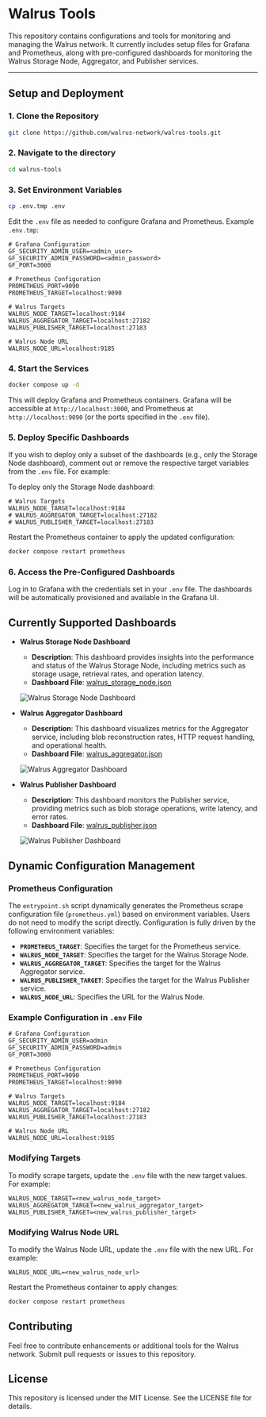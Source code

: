 # Walrus Tools

This repository contains configurations and tools for monitoring and managing the Walrus network. It currently includes setup files for Grafana and Prometheus, along with pre-configured dashboards for monitoring the Walrus Storage Node, Aggregator, and Publisher services.

---

## Setup and Deployment

### 1. Clone the Repository

```bash
git clone https://github.com/walrus-network/walrus-tools.git
```

### 2. Navigate to the directory

```bash
cd walrus-tools
```

### 3. Set Environment Variables

```bash
cp .env.tmp .env
```

Edit the `.env` file as needed to configure Grafana and Prometheus. Example `.env.tmp`:

```plaintext
# Grafana Configuration
GF_SECURITY_ADMIN_USER=<admin_user>
GF_SECURITY_ADMIN_PASSWORD=<admin_password>
GF_PORT=3000

# Prometheus Configuration
PROMETHEUS_PORT=9090
PROMETHEUS_TARGET=localhost:9090

# Walrus Targets
WALRUS_NODE_TARGET=localhost:9184
WALRUS_AGGREGATOR_TARGET=localhost:27182
WALRUS_PUBLISHER_TARGET=localhost:27183

# Walrus Node URL
WALRUS_NODE_URL=localhost:9185
```

### 4. Start the Services

```bash
docker compose up -d
```

This will deploy Grafana and Prometheus containers. Grafana will be accessible at `http://localhost:3000`, and Prometheus at `http://localhost:9090` (or the ports specified in the `.env` file).

### 5. Deploy Specific Dashboards

If you wish to deploy only a subset of the dashboards (e.g., only the Storage Node dashboard), comment out or remove the respective target variables from the `.env` file. For example:

To deploy only the Storage Node dashboard:

```plaintext
# Walrus Targets
WALRUS_NODE_TARGET=localhost:9184
# WALRUS_AGGREGATOR_TARGET=localhost:27182
# WALRUS_PUBLISHER_TARGET=localhost:27183
```

Restart the Prometheus container to apply the updated configuration:

```bash
docker compose restart prometheus
```

### 6. Access the Pre-Configured Dashboards

Log in to Grafana with the credentials set in your `.env` file.
The dashboards will be automatically provisioned and available in the Grafana UI.

## Currently Supported Dashboards

- **Walrus Storage Node Dashboard**
  - **Description**: This dashboard provides insights into the performance and status of the Walrus Storage Node, including metrics such as storage usage, retrieval rates, and operation latency.
  - **Dashboard File**: [walrus_storage_node.json](./grafana/dashboards/walrus_storage_node.json)

  ![Walrus Storage Node Dashboard](./assets/walrus_storage_node.png)

- **Walrus Aggregator Dashboard**
  - **Description**: This dashboard visualizes metrics for the Aggregator service, including blob reconstruction rates, HTTP request handling, and operational health.
  - **Dashboard File**: [walrus_aggregator.json](./grafana/dashboards/walrus_aggregator.json)

  ![Walrus Aggregator Dashboard](./assets/walrus_aggregator.png)

- **Walrus Publisher Dashboard**
  - **Description**: This dashboard monitors the Publisher service, providing metrics such as blob storage operations, write latency, and error rates.
  - **Dashboard File**: [walrus_publisher.json](./grafana/dashboards/walrus_publisher.json)

  ![Walrus Publisher Dashboard](./assets/walrus_publisher.png)

## Dynamic Configuration Management

### Prometheus Configuration

The `entrypoint.sh` script dynamically generates the Prometheus scrape configuration file (`prometheus.yml`) based on environment variables. Users do not need to modify the script directly. Configuration is fully driven by the following environment variables:

- **`PROMETHEUS_TARGET`**: Specifies the target for the Prometheus service.
- **`WALRUS_NODE_TARGET`**: Specifies the target for the Walrus Storage Node.
- **`WALRUS_AGGREGATOR_TARGET`**: Specifies the target for the Walrus Aggregator service.
- **`WALRUS_PUBLISHER_TARGET`**: Specifies the target for the Walrus Publisher service.
- **`WALRUS_NODE_URL`**: Specifies the URL for the Walrus Node.

### Example Configuration in `.env` File

```plaintext
# Grafana Configuration
GF_SECURITY_ADMIN_USER=admin
GF_SECURITY_ADMIN_PASSWORD=admin
GF_PORT=3000

# Prometheus Configuration
PROMETHEUS_PORT=9090
PROMETHEUS_TARGET=localhost:9090

# Walrus Targets
WALRUS_NODE_TARGET=localhost:9184
WALRUS_AGGREGATOR_TARGET=localhost:27182
WALRUS_PUBLISHER_TARGET=localhost:27183

# Walrus Node URL
WALRUS_NODE_URL=localhost:9185
```

### Modifying Targets

To modify scrape targets, update the `.env` file with the new target values. For example:

```plaintext
WALRUS_NODE_TARGET=<new_walrus_node_target>
WALRUS_AGGREGATOR_TARGET=<new_walrus_aggregator_target>
WALRUS_PUBLISHER_TARGET=<new_walrus_publisher_target>
```

### Modifying Walrus Node URL

To modify the Walrus Node URL, update the `.env` file with the new URL. For example:

```plaintext
WALRUS_NODE_URL=<new_walrus_node_url>
```

Restart the Prometheus container to apply changes:

```bash
docker compose restart prometheus
```

## Contributing

Feel free to contribute enhancements or additional tools for the Walrus network. Submit pull requests or issues to this repository.

## License

This repository is licensed under the MIT License. See the LICENSE file for details.

